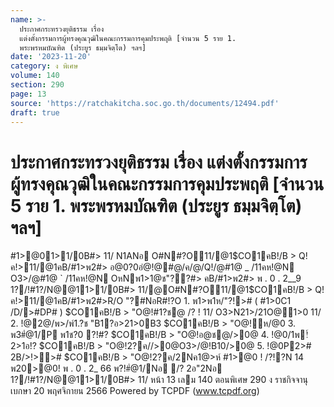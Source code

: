 ```yaml
---
name: >-
  ประกาศกระทรวงยุติธรรม เรื่อง
  แต่งตั้งกรรมการผู้ทรงคุณวุฒิในคณะกรรมการคุมประพฤติ [จำนวน 5 ราย 1.
  พระพรหมบัณฑิต (ประยูร ธมฺมจิตฺโต) ฯลฯ]
date: '2023-11-20'
category: ง พิเศษ
volume: 140
section: 290
page: 13
source: 'https://ratchakitcha.soc.go.th/documents/12494.pdf'
draft: true
---
```


# ประกาศกระทรวงยุติธรรม เรื่อง แต่งตั้งกรรมการผู้ทรงคุณวุฒิในคณะกรรมการคุมประพฤติ [จำนวน 5 ราย 1. พระพรหมบัณฑิต (ประยูร ธมฺมจิตฺโต) ฯลฯ]

#1>@01>1/0B#> 11/ N1ANอ O#N#?O11/@1$CO1คB!/B > Q!ค!>11/@1คB/#1>พ2#> อ@0?0อํ@!@#@/ค/@/Q!/@#1@ _ /11คห!@N O3>/@#1@ ` /11คห!@N OหNพ1>1@ช"??#> คB/#1>พ2#> พ . 0 . 2__9 1?/!#1?/N@@11>1/0B#> 11/@O#N#?O11/@1$CO1คB!/B > Q!ค!>11/@1คB/#1>พ2#>R/O "?#NอR#!?O 1. พ1>พ1ห/"?!># ( #1>0C1 /D/>#DP# ) $CO1คB!/B > "O@!#1?ช@ /? ! 11/ O3>N21>/21O@1>0 11/ 2. !@2@/พ>/พ์1.?ช "B1?อ>21>0B3 $CO1คB!/B > "O@!ห/@0 3. พ3#ํ@1/P พ1ช?0 ?!#? $CO1คB!/B > "O@!อ@ช@/>0@ 4. !@0/1พ!์ 2>1อ!? $CO1คB!/B > "O@!2?ค//>0@O3>/@!B10/>0@ 5. !@0P2># 2B/>!>># $CO1คB!/B > "O@!2?ค/2Nค1@>ห์ #1>@0 ! /?!?N 14 พ20>@0! พ . 0 . 2_ 66 พ?!#ํ@1/Nอ /? 2อ"2Nอ 1?/!#1?/N@@11>1/0B#> 11/ หน้า 13 เลม 140 ตอนพิเศษ 290 ง ราชกิจจานุเบกษา 20 พฤศจิกายน 2566 Powered by TCPDF (www.tcpdf.org)
